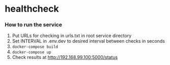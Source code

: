 # healthcheck

### How to run the service
1. Put URLs for checking in urls.txt in root service directory
2. Set INTERVAL in .env.dev to desired interval between checks in seconds 
3. ```docker-compose build ```
4. ```docker-compose up ```
5. Check results at http://192.168.99.100:5000/status
